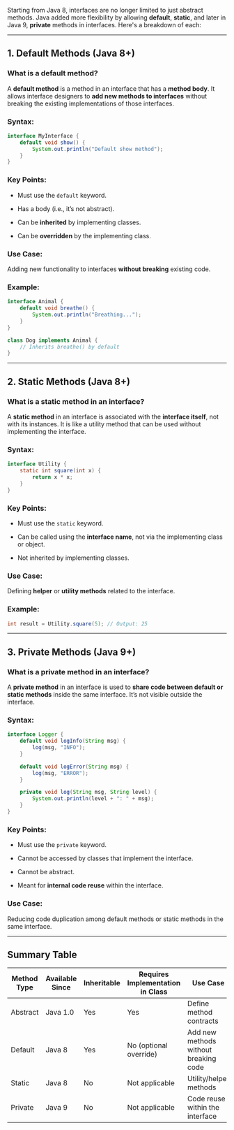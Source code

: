 Starting from Java 8, interfaces are no longer limited to just abstract methods. Java added more flexibility by allowing **default**, **static**, and later in Java 9, **private** methods in interfaces. Here's a breakdown of each:

---

## 1\. **Default Methods** (Java 8+)

### **What is a default method?**

A **default method** is a method in an interface that has a **method body**. It allows interface designers to **add new methods to interfaces** without breaking the existing implementations of those interfaces.

### **Syntax:**

```java
interface MyInterface {
    default void show() {
        System.out.println("Default show method");
    }
}
```

### **Key Points:**

-   Must use the `default` keyword.
    
-   Has a body (i.e., it’s not abstract).
    
-   Can be **inherited** by implementing classes.
    
-   Can be **overridden** by the implementing class.
    

### **Use Case:**

Adding new functionality to interfaces **without breaking** existing code.

### **Example:**

```java
interface Animal {
    default void breathe() {
        System.out.println("Breathing...");
    }
}

class Dog implements Animal {
    // Inherits breathe() by default
}
```

---

## 2\. **Static Methods** (Java 8+)

### **What is a static method in an interface?**

A **static method** in an interface is associated with the **interface itself**, not with its instances. It is like a utility method that can be used without implementing the interface.

### **Syntax:**

```java
interface Utility {
    static int square(int x) {
        return x * x;
    }
}
```

### **Key Points:**

-   Must use the `static` keyword.
    
-   Can be called using the **interface name**, not via the implementing class or object.
    
-   Not inherited by implementing classes.
    

### **Use Case:**

Defining **helper** or **utility methods** related to the interface.

### **Example:**

```java
int result = Utility.square(5); // Output: 25
```

---

## 3\. **Private Methods** (Java 9+)

### **What is a private method in an interface?**

A **private method** in an interface is used to **share code between default or static methods** inside the same interface. It’s not visible outside the interface.

### **Syntax:**

```java
interface Logger {
    default void logInfo(String msg) {
        log(msg, "INFO");
    }

    default void logError(String msg) {
        log(msg, "ERROR");
    }

    private void log(String msg, String level) {
        System.out.println(level + ": " + msg);
    }
}
```

### **Key Points:**

-   Must use the `private` keyword.
    
-   Cannot be accessed by classes that implement the interface.
    
-   Cannot be abstract.
    
-   Meant for **internal code reuse** within the interface.
    

### **Use Case:**

Reducing code duplication among default methods or static methods in the same interface.

---

## Summary Table

| Method Type | Available Since | Inheritable | Requires Implementation in Class | Use Case |
| --- | --- | --- | --- | --- |
| Abstract | Java 1.0 | Yes | Yes | Define method contracts |
| Default | Java 8 | Yes | No (optional override) | Add new methods without breaking code |
| Static | Java 8 | No | Not applicable | Utility/helper methods |
| Private | Java 9 | No | Not applicable | Code reuse within the interface |
